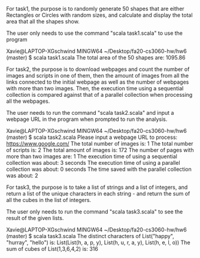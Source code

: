 


For task1, the purpose is to randomly generate 50 shapes that are either Rectangles or Circles with random sizes, and calculate and display the total area that all the shapes show.

The user only needs to use the command "scala task1.scala" to use the program

Xavie@LAPTOP-XGschwind MINGW64 ~/Desktop/fa20-cs3060-hw/hw6 (master)
$ scala task1.scala
The total area of the 50 shapes are: 1095.86






For task2, the purpose is to download webpages and count the number of images and scripts in one of them, then the amount of images from all the links connected to the initial webpage as well as the number of webpages with more than two images. Then, the execution time using a sequential collection is compared against that of a parallel collection when processing all the webpages.

The user needs to run the command "scala task2.scala" and input a webpage URL in the program when prompted to run the analysis.


Xavie@LAPTOP-XGschwind MINGW64 ~/Desktop/fa20-cs3060-hw/hw6 (master)
$ scala task2.scala
Please input a webpage URL to process: https://www.google.com/
The total number of images is: 1
The total number of scripts is: 2
The total amount of images is: 172
The number of pages with more than two images are: 1
The execution time of using a sequential collection was about: 3 seconds
The execution time of using a parallel collection was about: 0 seconds
The time saved with the parallel collection was about: 2



For task3, the purpose is to take a list of strings and a list of integers, and return a list of the unique characters in each string - and return the sum of all the cubes in the list of integers.

The user only needs to run the command "scala task3.scala" to see the result of the given lists.


Xavie@LAPTOP-XGschwind MINGW64 ~/Desktop/fa20-cs3060-hw/hw6 (master)
$ scala task3.scala
The distinct characters of List("happy", "hurray", "hello") is: List(List(h, a, p, y), List(h, u, r, a, y), List(h, e, l, o))
The sum of cubes of List(1,3,6,4,2) is: 316

